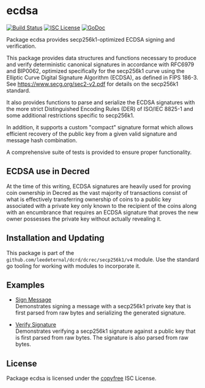 ecdsa
=====

[![Build Status](https://github.com/leedeternal/dcrd/workflows/Build%20and%20Test/badge.svg)](https://github.com/leedeternal/dcrd/actions)
[![ISC License](https://img.shields.io/badge/license-ISC-blue.svg)](http://copyfree.org)
[![GoDoc](https://img.shields.io/badge/godoc-reference-blue.svg)](https://pkg.go.dev/github.com/leedeternal/dcrd/dcrec/secp256k1/v4/ecdsa)

Package ecdsa provides secp256k1-optimized ECDSA signing and verification.

This package provides data structures and functions necessary to produce and
verify deterministic canonical signatures in accordance with RFC6979 and
BIP0062, optimized specifically for the secp256k1 curve using the Elliptic Curve
Digital Signature Algorithm (ECDSA), as defined in FIPS 186-3.  See
https://www.secg.org/sec2-v2.pdf for details on the secp256k1 standard.

It also provides functions to parse and serialize the ECDSA signatures with the
more strict Distinguished Encoding Rules (DER) of ISO/IEC 8825-1 and some
additional restrictions specific to secp256k1.

In addition, it supports a custom "compact" signature format which allows
efficient recovery of the public key from a given valid signature and message
hash combination.

A comprehensive suite of tests is provided to ensure proper functionality.

## ECDSA use in Decred

At the time of this writing, ECDSA signatures are heavily used for proving coin
ownership in Decred as the vast majority of transactions consist of what is
effectively transferring ownership of coins to a public key associated with a
private key only known to the recipient of the coins along with an encumbrance
that requires an ECDSA signature that proves the new owner possesses the private
key without actually revealing it.

## Installation and Updating

This package is part of the `github.com/leedeternal/dcrd/dcrec/secp256k1/v4` module.
Use the standard go tooling for working with modules to incorporate it.

## Examples

* [Sign Message](https://pkg.go.dev/github.com/leedeternal/dcrd/dcrec/secp256k1/v4/ecdsa#example-package-SignMessage)  
  Demonstrates signing a message with a secp256k1 private key that is first
  parsed from raw bytes and serializing the generated signature.

* [Verify Signature](https://pkg.go.dev/github.com/leedeternal/dcrd/dcrec/secp256k1/v4/ecdsa#example-Signature.Verify)  
  Demonstrates verifying a secp256k1 signature against a public key that is
  first parsed from raw bytes.  The signature is also parsed from raw bytes.

## License

Package ecdsa is licensed under the [copyfree](http://copyfree.org) ISC License.
